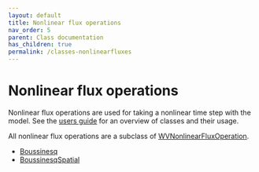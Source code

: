 ```yaml
---
layout: default
title: Nonlinear flux operations
nav_order: 5
parent: Class documentation
has_children: true
permalink: /classes-nonlinearfluxes
---
```


#  Nonlinear flux operations

Nonlinear flux operations are used for taking a nonlinear time step with the model. See the [users guide](http://wavevortexmodel.org/users-guide/nonlinear-flux-operations.html) for an overview of classes and their usage.

All nonlinear flux operations are a subclass of [WVNonlinearFluxOperation](/classes-nonlinearfluxes/wvnonlinearfluxoperation/).

- [Boussinesq](/classes-nonlinearfluxes/boussinesq/)
- [BoussinesqSpatial](/classes-nonlinearfluxes/boussinesqspatial/)

